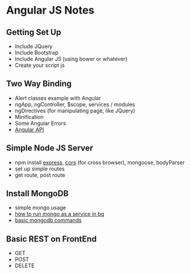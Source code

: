 # Angular JS Notes

## Getting Set Up
* Include JQuery
* Include Bootstrap
* Include Angular JS (using bower or whatever)
* Create your script js

## Two Way Binding
* Alert classes example with Angular
* ngApp, ngController, $scope, services / modules
* ngDirectives (for manipulating page, like JQuery)
* Minification
* Some Angular Errors
* [Angular API](https://docs.angularjs.org/api/)

## Simple Node JS Server
* npm install [express](http://expressjs.com/api.html#app.delete.method), [cors](http://enable-cors.org/server_expressjs.html) (for cross browser), mongoose, bodyParser
* set up simple routes
* get route, post route

## Install MongoDB
* simple mongo usage
* [how to run mongo as a service in bg](https://alicoding.com/how-to-start-mongodb-automatically-when-starting-your-mac-os-x/)
* [basic mongodb commands](http://www.codeproject.com/Articles/828392/Basics-of-MongoDB)

## Basic REST on FrontEnd
* GET
* POST
* DELETE

